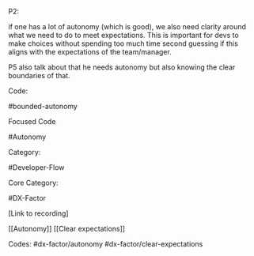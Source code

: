 P2:

if one has a lot of autonomy (which is good), we also need clarity around what we need to do to meet expectations. This is important for devs to make choices without spending too much time second guessing if this aligns with the expectations of the team/manager.

P5 also talk about that he needs autonomy but also knowing the clear boundaries of that.



Code:

#bounded-autonomy



Focused Code

#Autonomy



Category:

#Developer-Flow



Core Category:

#DX-Factor



[Link to recording]

[[Autonomy]]
[[Clear expectations]]

Codes:
#dx-factor/autonomy 
#dx-factor/clear-expectations

